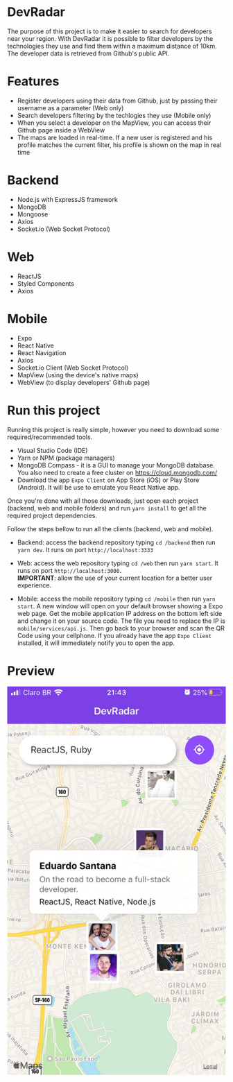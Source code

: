 # DevRadar
The purpose of this project is to make it easier to search for developers near your region.
With DevRadar it is possible to filter developers by the technologies they use and find them within a maximum distance of 10km. The developer data is retrieved from Github's public API.

# Features
- Register developers using their data from Github, just by passing their username as a parameter (Web only)
- Search developers filtering by the techlogies they use (Mobile only)
- When you select a developer on the MapView, you can access their Github page inside a WebView
- The maps are loaded in real-time. If a new user is registered and his profile matches the current filter, his profile is shown on the map in real time

# Backend
- Node.js with ExpressJS framework
- MongoDB
- Mongoose
- Axios
- Socket.io (Web Socket Protocol)

# Web
- ReactJS
- Styled Components
- Axios

# Mobile
- Expo
- React Native
- React Navigation
- Axios
- Socket.io Client (Web Socket Protocol)
- MapView (using the device's native maps)
- WebView (to display developers' Github page)

# Run this project
Running this project is really simple, however you need to download some required/recommended tools.
- Visual Studio Code (IDE)
- Yarn or NPM (package managers)
- MongoDB Compass - it is a GUI to manage your MongoDB database. You also need to create a free cluster on https://cloud.mongodb.com/
- Download the app `Expo Client` on App Store (iOS) or Play Store (Android). It will be use to emulate you React Native app.

Once you're done with all those downloads, just open each project (backend, web and mobile folders) and run `yarn install` to get all the required project dependencies.

Follow the steps bellow to run all the clients (backend, web and mobile).

- Backend: access the backend repository typing `cd /backend` then run `yarn dev`. It runs on port `http://localhost:3333`

- Web: access the web repository typing `cd /web` then run `yarn start`. It runs on port `http://localhost:3000`. <br />
<b>IMPORTANT</b>: allow the use of your current location for a better user experience.

- Mobile: access the mobile repository typing `cd /mobile` then run `yarn start`. A new window will open on your default browser
showing a Expo web page. Get the mobile application IP address on the bottom left side and change it on your source code. The file you need to replace the IP is `mobile/services/api.js`. Then go back to your browser and scan the QR Code using your cellphone. If you already have the app `Expo Client` installed, it will immediately notify you to open the app.

# Preview
<p align="center"><img src="./.github/preview-mobile.jpg" /></p>
